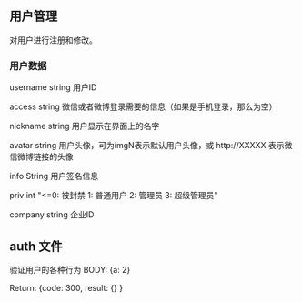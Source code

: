## 用户管理

对用户进行注册和修改。

### 用户数据

username	string	用户ID

access	    string	微信或者微博登录需要的信息（如果是手机登录，那么为空）

nickname	string	用户显示在界面上的名字

avatar	    string	用户头像，可为imgN表示默认用户头像，或 http://XXXXX 表示微信微博链接的头像

info	    String	用户签名信息

priv	    int	    "<=0: 被封禁
                    1: 普通用户
                    2: 管理员
                    3: 超级管理员"

company	    string	企业ID


## auth 文件


验证用户的各种行为
BODY:
{a: 2}

Return:
{code: 300, result: {} }



